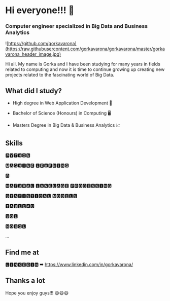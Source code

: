 # Hi everyone!!! 👋
### Computer engineer specialized in Big Data and Business Analytics

![https://github.com/gorkavarona](https://raw.githubusercontent.com/gorkavarona/gorkavarona/master/gorkavarona_header_image.jpg)

Hi all. My name is Gorka and I have been studying for many years in fields related to computing and now it is time to continue growing up creating new projects related to the fascinating world of Big Data. 

## What did I study?
   
- High degree in Web Application Development 📲 

- Bachelor of Science (Honours) in Computing 🖥️

- Masters Degree in Big Data & Business Analytics 📈

## Skills

🅿🆈🆃🅷🅾🅽 

🅼🅰🅲🅷🅸🅽🅴 🅻🅴🅰🆁🅽🅸🅽🅶

🆁

🅽🅰🆃🆄🆁🅰🅻 🅻🅰🅽🅶🆄🅰🅶🅴 🅿🆁🅾🅲🅴🆂🆂🅸🅽🅶

🆂🆃🅰🆃🅸🆂🆃🅸🅲🅰🅻 🅼🅾🅳🅴🅻🆂

🆃🅰🅱🅻🅴🅰🆄

🆂🆀🅻

🅽🅾🆂🆀🅻

...

## Find me at

🅻🅸🅽🅺🅴🅳🅸🅽  ➡ https://www.linkedin.com/in/gorkavarona/

## Thanks a lot

Hope you enjoy guys!!! 😄😄😄

<!--
**gorkavarona/gorkavarona** is a ✨ _special_ ✨ repository because its `README.md` (this file) appears on your GitHub profile.

Here are some ideas to get you started:

- 🔭 I’m currently working on ...
- 🌱 I’m currently learning ...
- 👯 I’m looking to collaborate on ...
- 🤔 I’m looking for help with ...
- 💬 Ask me about ...
- 📫 How to reach me: ...
- 😄 Pronouns: ...
- ⚡ Fun fact: ...
-->

